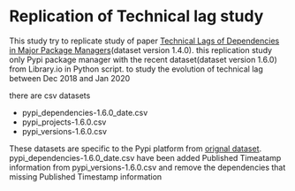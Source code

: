 # Replication of Technical lag study

  This study try to replicate study of paper [Technical Lags of Dependencies in Major Package Managers](https://www.researchgate.net/publication/344754919_Technical_Lag_of_Dependencies_in_Major_Package_Managersthis)(dataset version 1.4.0).
this replication study only Pypi package manager with the recent dataset(dataset version 1.6.0) from Library.io in Python script. to study the evolution of technical lag between Dec 2018 and Jan 2020

there are csv datasets
+ pypi_dependencies-1.6.0_date.csv
+ pypi_projects-1.6.0.csv
+ pypi_versions-1.6.0.csv
  
These datasets are specific to the Pypi platform from [orignal dataset](https://zenodo.org/record/3626071#.YLoKPIXivIU). pypi_dependencies-1.6.0_date.csv have been added Published Timeatamp information from pypi_versions-1.6.0.csv and remove the dependencies that missing Published Timestamp information
  
  


